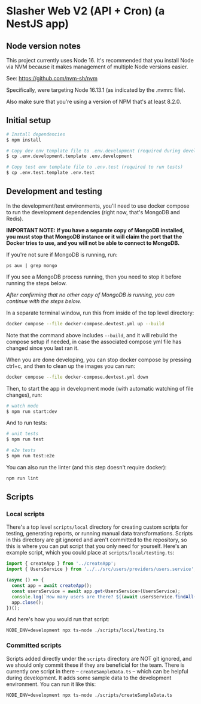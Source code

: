 # Slasher Web V2 (API + Cron) (a NestJS app)

## Node version notes

This project currently uses Node 16. It's recommended that you install Node via NVM because it makes management of multiple Node versions easier.

See: https://github.com/nvm-sh/nvm

Specifically, were targeting Node 16.13.1 (as indicated by the .nvmrc file).

Also make sure that you're using a version of NPM that's at least 8.2.0.

## Initial setup

```bash
# Install dependencies
$ npm install

# Copy dev env template file to .env.development (required during development)
$ cp .env.development.template .env.development

# Copy test env template file to .env.test (required to run tests)
$ cp .env.test.template .env.test
```

## Development and testing

In the development/test environments, you'll need to use docker compose to run the development dependencies (right now, that's MongoDB and Redis).

**IMPORTANT NOTE: If you have a separate copy of MongoDB installed, you must stop that MongoDB instance or it will claim the port that the Docker tries to use, and you will not be able to connect to MongoDB.**

If you're not sure if MongoDB is running, run:

```
ps aux | grep mongo
```

If you see a MongoDB process running, then you need to stop it before running the steps below.

*After confirming that no other copy of MongoDB is running, you can continue with the steps below.*

In a separate terminal window, run this from inside of the top level directory:

```bash
docker compose --file docker-compose.devtest.yml up --build
```

Note that the command above includes `--build`, and it will rebuild the compose setup if needed, in case the associated compose yml file has changed since you last ran it.

When you are done developing, you can stop docker compose by pressing ctrl+c, and then to clean up the images you can run:

```bash
docker compose --file docker-compose.devtest.yml down
```

Then, to start the app in development mode (with automatic watching of file changes), run:

```bash
# watch mode
$ npm run start:dev
```

And to run tests:

```bash
# unit tests
$ npm run test

# e2e tests
$ npm run test:e2e
```

You can also run the linter (and this step doesn't require docker):

```bash
npm run lint
```


## Scripts

### Local scripts

There's a top level `scripts/local` directory for creating custom scripts for testing, generating reports, or running manual data transformations.  Scripts in this directory are git ignored and aren't committed to the repository, so this is where you can put script that you only need for yourself. Here's an example script, which you could place at `scripts/local/testing.ts`:

```typescript
import { createApp } from '../createApp';
import { UsersService } from '../../src/users/providers/users.service';

(async () => {
  const app = await createApp();
  const usersService = await app.get<UsersService>(UsersService);
  console.log(`How many users are there? ${(await usersService.findAll(1, 9999)).length}`);
  app.close();
})();
```

And here's how you would run that script:
```
NODE_ENV=development npx ts-node ./scripts/local/testing.ts
```

### Committed scripts

Scripts added directly under the `scripts` directory are NOT git ignored, and we should only commit these if they are beneficial for the team.  There is currently one script in there – `createSampleData.ts` – which can be helpful during development.  It adds some sample data to the development environment.  You can run it like this:

```
NODE_ENV=development npx ts-node ./scripts/createSampleData.ts
```
